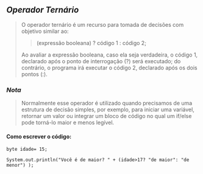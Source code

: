 ## _Operador Ternário_ 

> O operador ternário é um recurso para tomada de decisões com objetivo similar ao:
>
>> (expressão booleana) ? código 1 : código 2;
>
>Ao avaliar a expressão booleana, caso ela seja verdadeira, o código 1, declarado após o ponto de interrogação (?) será executado; do contrário, o programa irá executar o código 2, declarado após os dois pontos (:).
>

### _Nota_
> Normalmente esse operador é utilizado quando precisamos de uma estrutura de decisão simples, por exemplo, para iniciar uma variável, retornar um valor ou integrar um bloco de código no qual um if/else pode torná-lo maior e menos legível.

#### Como escrever o código:

```
byte idade= 15;
		
System.out.println("Você é de maior? " + (idade>17? "de maior": "de menor") );
```
